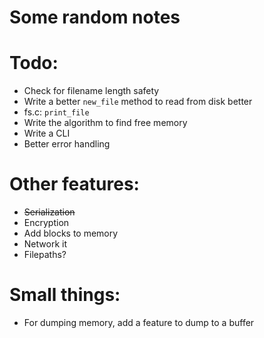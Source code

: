 # Some random notes

# Todo:
 * Check for filename length safety
 * Write a better `new_file` method to read from disk better
 * fs.c: `print_file`
 * Write the algorithm to find free memory
 * Write a CLI
 * Better error handling

# Other features:
 * ~~Serialization~~
 * Encryption
 * Add blocks to memory
 * Network it
 * Filepaths?

# Small things:
 * For dumping memory, add a feature to dump to a buffer

